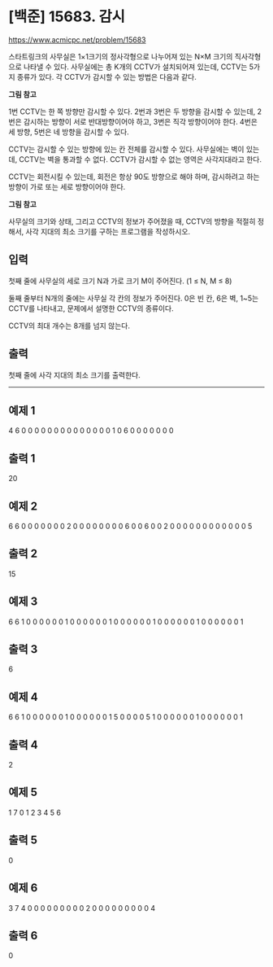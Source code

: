 # [백준] 15683. 감시
https://www.acmicpc.net/problem/15683

스타트링크의 사무실은 1×1크기의 정사각형으로 나누어져 있는 N×M 크기의 직사각형으로 나타낼 수 있다. 사무실에는 총 K개의 CCTV가 설치되어져 있는데, CCTV는 5가지 종류가 있다. 각 CCTV가 감시할 수 있는 방법은 다음과 같다.

**그림 참고**

1번 CCTV는 한 쪽 방향만 감시할 수 있다. 2번과 3번은 두 방향을 감시할 수 있는데, 2번은 감시하는 방향이 서로 반대방향이어야 하고, 3번은 직각 방향이어야 한다. 4번은 세 방향, 5번은 네 방향을 감시할 수 있다.

CCTV는 감시할 수 있는 방향에 있는 칸 전체를 감시할 수 있다. 사무실에는 벽이 있는데, CCTV는 벽을 통과할 수 없다. CCTV가 감시할 수 없는 영역은 사각지대라고 한다.

CCTV는 회전시킬 수 있는데, 회전은 항상 90도 방향으로 해야 하며, 감시하려고 하는 방향이 가로 또는 세로 방향이어야 한다.

**그림 참고**

사무실의 크기와 상태, 그리고 CCTV의 정보가 주어졌을 때, CCTV의 방향을 적절히 정해서, 사각 지대의 최소 크기를 구하는 프로그램을 작성하시오.

## 입력
첫째 줄에 사무실의 세로 크기 N과 가로 크기 M이 주어진다. (1 ≤ N, M ≤ 8)

둘째 줄부터 N개의 줄에는 사무실 각 칸의 정보가 주어진다. 0은 빈 칸, 6은 벽, 1~5는 CCTV를 나타내고, 문제에서 설명한 CCTV의 종류이다. 

CCTV의 최대 개수는 8개를 넘지 않는다.

## 출력
첫째 줄에 사각 지대의 최소 크기를 출력한다.

-------------------------------------------------------
## 예제 1
4 6
0 0 0 0 0 0
0 0 0 0 0 0
0 0 1 0 6 0
0 0 0 0 0 0

## 출력 1
20

## 예제 2
6 6
0 0 0 0 0 0
0 2 0 0 0 0
0 0 0 0 6 0
0 6 0 0 2 0
0 0 0 0 0 0
0 0 0 0 0 5

## 출력 2
15

## 예제 3
6 6
1 0 0 0 0 0
0 1 0 0 0 0
0 0 1 0 0 0
0 0 0 1 0 0
0 0 0 0 1 0
0 0 0 0 0 1

## 출력 3
6

## 예제 4
6 6
1 0 0 0 0 0
0 1 0 0 0 0
0 0 1 5 0 0
0 0 5 1 0 0
0 0 0 0 1 0
0 0 0 0 0 1

## 출력 4
2

## 예제 5
1 7
0 1 2 3 4 5 6

## 출력 5
0

## 예제 6
3 7
4 0 0 0 0 0 0
0 0 0 2 0 0 0
0 0 0 0 0 0 4

## 출력 6
0